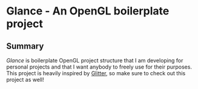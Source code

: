# Glance - An OpenGL boilerplate project

## Summary

*Glance* is boilerplate OpenGL project structure that I am developing for personal projects and that I want anybody to freely use for their purposes. This project is heavily inspired by [Glitter](http://polytonic.github.io/Glitter/), so make sure to check out this project as well!
